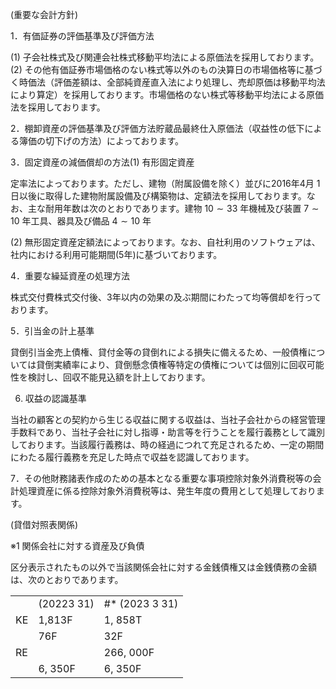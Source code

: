 (重要な会計方針)

1．有価証券の評価基準及び評価方法

(1) 子会社株式及び関連会社株式移動平均法による原価法を採用しております。  
(2) その他有価証券市場価格のない株式等以外のもの決算日の市場価格等に基づく時価法（評価差額は、全部純資産直入法により処理し、売却原価は移動平均法により算定）を採用しております。市場価格のない株式等移動平均法による原価法を採用しております。

2．棚卸資産の評価基準及び評価方法貯蔵品最終仕入原価法（収益性の低下による簿価の切下げの方法）によっております。

3．固定資産の減価償却の方法(1) 有形固定資産

定率法によっております。ただし、建物（附属設備を除く）並びに2016年4月 $1$ 日以後に取得した建物附属設備及び構築物は、定額法を採用しております。なお、主な耐用年数は次のとおりであります。建物 $1 0 \sim 3 3$ 年機械及び装置 $7 \sim 1 0$ 年工具、器具及び備品 $4 \sim 1 0$ 年

(2) 無形固定資産定額法によっております。なお、自社利用のソフトウェアは、社内における利用可能期間(5年)に基づいております。

4．重要な繰延資産の処理方法

株式交付費株式交付後、3年以内の効果の及ぶ期間にわたって均等償却を行っております。

5．引当金の計上基準

貸倒引当金売上債権、貸付金等の貸倒れによる損失に備えるため、一般債権については貸倒実績率により、貸倒懸念債権等特定の債権については個別に回収可能性を検討し、回収不能見込額を計上しております。

6. 収益の認識基準

当社の顧客との契約から生じる収益に関する収益は、当社子会社からの経営管理手数料であり、当社子会社に対し指導・助言等を行うことを履行義務として識別しております。当該履行義務は、時の経過につれて充足されるため、一定の期間にわたる履行義務を充足した時点で収益を認識しております。

7．その他財務諸表作成のための基本となる重要な事項控除対象外消費税等の会計処理資産に係る控除対象外消費税等は、発生年度の費用として処理しております。

(貸借対照表関係)

※1 関係会社に対する資産及び負債

区分表示されたもの以外で当該関係会社に対する金銭債権又は金銭債務の金額は、次のとおりであります。

<table><tr><td></td><td>(20223 31)</td><td>#* (2023 3 31)</td></tr><tr><td>KE</td><td>1,813F</td><td>1, 858T</td></tr><tr><td></td><td>76F</td><td>32F</td></tr><tr><td>RE</td><td></td><td>266, 000F</td></tr><tr><td></td><td>6, 350F</td><td>6, 350F</td></tr></table>